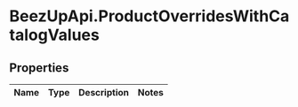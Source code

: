 # BeezUpApi.ProductOverridesWithCatalogValues

## Properties
Name | Type | Description | Notes
------------ | ------------- | ------------- | -------------


